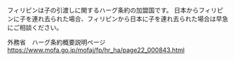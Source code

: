 フィリピンは子の引渡しに関するハーグ条約の加盟国です。
日本からフィリピンに子を連れ去られた場合、フィリピンから日本に子を連れ去られた場合は早急にご相談ください。

外務省　ハーグ条約概要説明ページ
https://www.mofa.go.jp/mofaj/fp/hr_ha/page22_000843.html